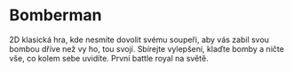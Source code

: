 # Bomberman
2D klasická hra, kde nesmíte dovolit svému soupeři, aby vás zabil svou bombou dříve než vy ho, tou svojí. Sbírejte vylepšení, klaďte bomby a ničte vše, co kolem sebe uvidíte. První battle royal na světě.
